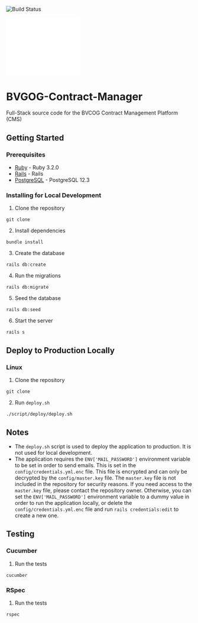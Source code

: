 <!-- Github Actions Build Status -->
![Build Status](https://github.com/BVCOG-Contract-Management/BVGOG-Contract-Manager/actions/workflows/ruby.yml/badge.svg)

<img src="./app/assets/images/bvcog-logo.png" alt="BVCOG Logo" width="200"/>

# BVGOG-Contract-Manager
Full-Stack source code for the BVCOG Contract Management Platform (CMS)

## Getting Started
### Prerequisites
* [Ruby](https://www.ruby-lang.org/en/downloads/) - Ruby 3.2.0
* [Rails](https://rubyonrails.org/) - Rails
* [PostgreSQL](https://www.postgresql.org/) - PostgreSQL 12.3

### Installing for Local Development
1. Clone the repository
```
git clone
```
2. Install dependencies
```
bundle install
```
3. Create the database
```
rails db:create
```
4. Run the migrations
```
rails db:migrate
```
5. Seed the database
```
rails db:seed
```
6. Start the server
```
rails s
```

## Deploy to Production Locally
### Linux
1. Clone the repository
```
git clone
```
2. Run `deploy.sh`
```
./script/deploy/deploy.sh
```

## Notes
* The `deploy.sh` script is used to deploy the application to production. It is not used for local development.
* The application requires the `ENV['MAIL_PASSWORD']` environment variable to be set in order to send emails. This is set in the `config/credentials.yml.enc` file. This file is encrypted and can only be decrypted by the `config/master.key` file. The `master.key` file is not included in the repository for security reasons. If you need access to the `master.key` file, please contact the repository owner. Otherwise, you can set the `ENV['MAIL_PASSWORD']` environment variable to a dummy value in order to run the application locally, or delete the `config/credentials.yml.enc` file and run `rails credentials:edit` to create a new one.

## Testing
### Cucumber
1. Run the tests
```
cucumber
```
### RSpec
1. Run the tests
```
rspec
```